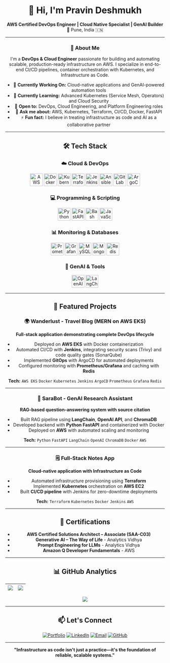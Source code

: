<div align="center">

# 👋 Hi, I'm Pravin Deshmukh

**AWS Certified DevOps Engineer | Cloud Native Specialist | GenAI Builder**  
📍 Pune, India 🇮🇳

---

### 🚀 About Me

I'm a **DevOps & Cloud Engineer** passionate for building and automating scalable, production-ready infrastructure on AWS. I specialize in end-to-end CI/CD pipelines, container orchestration with Kubernetes, and Infrastructure as Code.

- 🔭 **Currently Working On:** Cloud-native applications and GenAI-powered automation tools
- 🌱 **Currently Learning:** Advanced Kubernetes (Service Mesh, Operators) and Cloud Security
- 💼 **Open to:** DevOps, Cloud Engineering, and Platform Engineering roles
- 💬 **Ask me about:** AWS, Kubernetes, Terraform, CI/CD, Docker, FastAPI
- ⚡ **Fun fact:** I believe in treating infrastructure as code and AI as a collaborative partner

</div>

---

<div align="center">

## 🛠️ Tech Stack

### ☁️ Cloud & DevOps
<img src="https://cdn.jsdelivr.net/gh/devicons/devicon/icons/amazonwebservices/amazonwebservices-original.svg" width="40" title="AWS" />
<img src="https://cdn.jsdelivr.net/gh/devicons/devicon/icons/docker/docker-original.svg" width="40" title="Docker" />
<img src="https://cdn.jsdelivr.net/gh/devicons/devicon/icons/kubernetes/kubernetes-plain.svg" width="40" title="Kubernetes" />
<img src="https://cdn.jsdelivr.net/gh/devicons/devicon/icons/terraform/terraform-original.svg" width="40" title="Terraform" />
<img src="https://cdn.jsdelivr.net/gh/devicons/devicon/icons/jenkins/jenkins-original.svg" width="40" title="Jenkins" />
<img src="https://cdn.jsdelivr.net/gh/devicons/devicon/icons/ansible/ansible-original.svg" width="40" title="Ansible" />
<img src="https://cdn.jsdelivr.net/gh/devicons/devicon/icons/gitlab/gitlab-original.svg" width="40" title="GitLab" />
<img src="https://cdn.jsdelivr.net/gh/devicons/devicon/icons/argocd/argocd-original.svg" width="40" title="ArgoCD" />

### 💻 Programming & Scripting
<img src="https://cdn.jsdelivr.net/gh/devicons/devicon/icons/python/python-original.svg" width="40" title="Python" />
<img src="https://cdn.jsdelivr.net/gh/devicons/devicon/icons/fastapi/fastapi-original.svg" width="40" title="FastAPI" />
<img src="https://cdn.jsdelivr.net/gh/devicons/devicon/icons/bash/bash-original.svg" width="40" title="Bash" />
<img src="https://cdn.jsdelivr.net/gh/devicons/devicon/icons/javascript/javascript-original.svg" width="40" title="JavaScript" />

### 📊 Monitoring & Databases
<img src="https://cdn.jsdelivr.net/gh/devicons/devicon/icons/prometheus/prometheus-original.svg" width="40" title="Prometheus" />
<img src="https://cdn.jsdelivr.net/gh/devicons/devicon/icons/grafana/grafana-original.svg" width="40" title="Grafana" />
<img src="https://cdn.jsdelivr.net/gh/devicons/devicon/icons/mysql/mysql-original.svg" width="40" title="MySQL" />
<img src="https://cdn.jsdelivr.net/gh/devicons/devicon/icons/mongodb/mongodb-original.svg" width="40" title="MongoDB" />
<img src="https://cdn.jsdelivr.net/gh/devicons/devicon/icons/redis/redis-original.svg" width="40" title="Redis" />

### 🧠 GenAI & Tools
<img src="https://raw.githubusercontent.com/simple-icons/simple-icons/develop/icons/openai.svg" width="40" title="OpenAI" />
<img src="https://cdn.jsdelivr.net/gh/devicons/devicon/icons/langchain/langchain-original.svg" width="40" title="LangChain" />

</div>

---

<div align="center">

## 🚀 Featured Projects

### 🌍 Wanderlust - Travel Blog (MERN on AWS EKS)
**Full-stack application demonstrating complete DevOps lifecycle**  
- Deployed on **AWS EKS** with Docker containerization
- Automated CI/CD with **Jenkins**, integrating security scans (Trivy) and code quality gates (SonarQube)
- Implemented **GitOps** with ArgoCD for automated deployments
- Configured monitoring with **Prometheus/Grafana** and caching with **Redis**

**Tech:** `AWS EKS` `Docker` `Kubernetes` `Jenkins` `ArgoCD` `Prometheus` `Grafana` `Redis`

---

### 🤖 SaraBot - GenAI Research Assistant
**RAG-based question-answering system with source citation**
- Built RAG pipeline using **LangChain**, **OpenAI API**, and **ChromaDB**
- Developed backend with **Python FastAPI** and containerized with Docker
- Deployed on **AWS** with automated scaling and monitoring

**Tech:** `Python` `FastAPI` `LangChain` `OpenAI` `ChromaDB` `Docker` `AWS`

---

### 🗒️ Full-Stack Notes App
**Cloud-native application with Infrastructure as Code**
- Automated infrastructure provisioning using **Terraform**
- Implemented **Kubernetes** orchestration on **AWS EC2**
- Built **CI/CD pipeline** with Jenkins for zero-downtime deployments

**Tech:** `Terraform` `Kubernetes` `Docker` `Jenkins` `AWS`

</div>

---

<div align="center">

## 📜 Certifications
- **AWS Certified Solutions Architect – Associate (SAA-C03)**
- **Generative AI – The Way of Life** - Analytics Vidhya
- **Prompt Engineering for LLMs** - Analytics Vidhya
- **Amazon Q Developer Fundamentals** - AWS

</div>

---

<div align="center">

## 📊 GitHub Analytics

| <img src="https://github-readme-stats.vercel.app/api?username=pravindeshmukh8702&show_icons=true&theme=tokyonight&hide_border=true" /> | <img src="https://github-readme-streak-stats.herokuapp.com/?user=pravindeshmukh8702&theme=tokyonight&hide_border=true" /> |
| ------------- | ------------- |

<img src="https://github-readme-stats.vercel.app/api/top-langs/?username=pravindeshmukh8702&layout=compact&theme=tokyonight&hide_border=true" />

</div>

---

<div align="center">

## 📫 Let's Connect

[![Portfolio](https://img.shields.io/badge/Portfolio-%23000000.svg?style=for-the-badge&logo=react&logoColor=white)](https://pravindeshmukh8702.github.io/portfolio)
[![LinkedIn](https://img.shields.io/badge/LinkedIn-%230077B5.svg?style=for-the-badge&logo=linkedin&logoColor=white)](https://www.linkedin.com/in/pravindeshmukh8702/)
[![Email](https://img.shields.io/badge/Email-D14836?style=for-the-badge&logo=gmail&logoColor=white)](mailto:pravindeshmukh8702@gmail.com)
[![GitHub](https://img.shields.io/badge/GitHub-181717?style=for-the-badge&logo=github&logoColor=white)](https://github.com/pravindeshmukh8702)

---

**"Infrastructure as code isn't just a practice—it's the foundation of reliable, scalable systems."**

</div>
